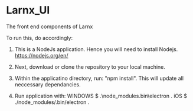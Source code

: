 # Larnx_UI
The front end components of Larnx 

To run this, do accordingly: 

1) This is a NodeJs application. Hence you will need to install Nodejs. 
https://nodejs.org/en/

2) Next, download or clone the repository to your local machine. 

3) Within the applicatino directory, run: "npm install". This will update all neccessary dependancies. 

4) Run application with: 
WINDOWS
$ .\node_modules\.bin\electron .
iOS 
$ ./node_modules/.bin/electron .
